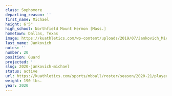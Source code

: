 ```yaml
---
class: Sophomore
departing_reason: ''
first_name: Michael
height: 6'5"
high_school: Northfield Mount Hermon [Mass.]
hometown: Dallas, Texas
image: https://kuathletics.com/wp-content/uploads/2019/07/Jankovich_Michael_06132019.jpg
last_name: Jankovich
notes: ''
number: 20
position: Guard
projected: ''
slug: 2020-jankovich-michael
status: active
url: https://kuathletics.com/sports/mbball/roster/season/2020-21/player/michael-jankovich/
weight: 190 lbs.
year: 2020
---
```

